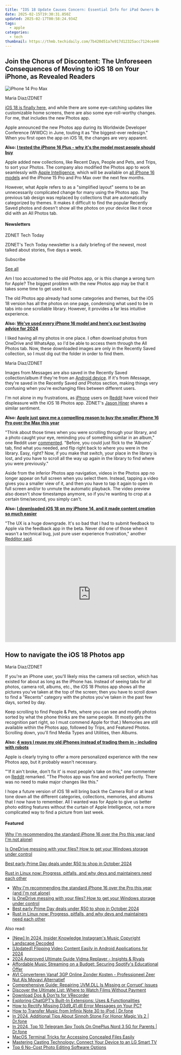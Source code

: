 ```yaml
---
title: "IOS 18 Update Causes Concern: Essential Info for iPad Owners Before Installation"
date: 2025-02-15T19:30:31.850Z
updated: 2025-02-17T00:58:24.934Z
tags:
  - apple
categories:
  - tech
thumbnail: https://thmb.techidaily.com/7b420d51a7e917d12325acc7124ce448649fcdb3a71e7a06fbd4b66d64319f0c.jpg
---
```


## Join the Chorus of Discontent: The Unforeseen Consequences of Moving to iOS 18 on Your iPhone, as Revealed  Readers

![iPhone 14 Pro Max](https://www.zdnet.com/a/img/resize/fdd4d198c81008ca787cad3e369168a3bb7d9b19/2024/09/17/14454a98-f7e5-4d5e-ada7-08bd016aeacf/2.jpg?auto=webp&width=1280)

Maria Diaz/ZDNET

[iOS 18 is finally here](https://www.zdnet.com/article/ios-18-is-officially-available-for-iphone-heres-how-to-download-it-and-which-models-support-it/), and while there are some eye-catching updates like customizable home screens, there are also some eye-roll-worthy changes. For me, that includes the new Photos app.

Apple announced the new Photos app during its Worldwide Developer Conference (WWDC) in June, touting it as "the biggest-ever redesign." When you first open the app on iOS 18, the changes are very apparent. 

**Also: [I tested the iPhone 16 Plus - why it's the model most people should buy](https://www.zdnet.com/article/iphone-16-plus-review/)**

Apple added new collections, like Recent Days, People and Pets, and Trips, to sort your Photos. The company also modified the Photos app to work seamlessly with [Apple Intelligence](https://www.zdnet.com/article/what-is-apple-intelligence-everything-to-know-about-ai-features-coming-to-iphones-macs-and-ipads/), which will be available on [all iPhone 16 models](https://www.zdnet.com/article/every-iphone-16-model-compared-should-you-buy-the-standard-plus-pro-or-max/) and the iPhone 15 Pro and Pro Max over the next few months.

However, what Apple refers to as a "simplified layout" seems to be an unnecessarily complicated change for many using the Photos app. The previous tab design was replaced by collections that are automatically categorized by themes. It makes it difficult to find the popular Recently Saved photos and doesn't show all the photos on your device like it once did with an All Photos tab. 

#### Newsletters

ZDNET Tech Today

ZDNET's Tech Today newsletter is a daily briefing of the newest, most talked about stories, five days a week.

 Subscribe

[See all](https://www.zdnet.com/newsletters/)

Am I too accustomed to the old Photos app, or is this change a wrong turn for Apple? The biggest problem with the new Photos app may be that it takes some time to get used to it. 

The old Photos app already had some categories and themes, but the iOS 18 version has all the photos on one page, condensing what used to be in tabs into one scrollable library. However, it provides a far less intuitive experience.

**Also: [We've used every iPhone 16 model and here's our best buying advice for 2024](https://www.zdnet.com/article/iphone-16-pro-max-buying-advice-2024/)**

I liked having all my photos in one place. I often download photos from OneDrive and WhatsApp, so I'd be able to access them through the All Photos tab. Now, these downloaded images are only in the Recently Saved collection, so I must dig out the folder in order to find them.

Maria Diaz/ZDNET

Images from Messages are also saved in the Recently Saved collection/album if they're from an [Android device](https://www.zdnet.com/article/best-android-phone/). If it's from iMessage, they're saved in the Recently Saved _and_ Photos section, making things very confusing when you're exchanging files between different users.

I'm not alone in my frustrations, as [iPhone](https://www.zdnet.com/article/best-iphone/) users on [Reddit](https://www.reddit.com/r/ios/comments/1dd4y2z/ios%5F18%5Fphotos%5Fapp%5Fredesign%5Fis%5Fquite%5Fbad/) have voiced their displeasure with the iOS 18 Photos app. ZDNET's [Jason Hiner](https://www.zdnet.com/meet-the-team/jason-hiner/) shares a similar sentiment.

**Also: [Apple just gave me a compelling reason to buy the smaller iPhone 16 Pro over the Max this year](https://www.zdnet.com/article/apple-just-gave-me-a-compelling-reason-to-buy-the-smaller-iphone-16-pro-over-the-max-this-year/)**

"Think about those times when you were scrolling through your library, and a photo caught your eye, reminding you of something similar in an album," one Reddit user [commented](https://www.reddit.com/r/ios/comments/1fifzbr/the%5Fworst%5Fchange%5Fin%5Fios%5F18%5Felimination%5Fof/). "Before, you could just flick to the 'Albums' tab, find what you needed, and flip right back to where you were in the library. Easy, right? Now, if you make that switch, your place in the library is lost, and you have to scroll all the way up again in the library to find where you were previously."

Aside from the inferior Photos app navigation, videos in the Photos app no longer appear on full screen when you select them. Instead, tapping a video gives you a smaller view of it, and then you have to tap it again to open in full screen and/or to unmute the automatic playback. The video preview also doesn't show timestamps anymore, so if you're wanting to crop at a certain time/second, you simply can't.

**Also: [I downloaded iOS 18 on my iPhone 14, and it made content creation so much easier](https://www.zdnet.com/article/i-downloaded-ios-18-on-my-iphone-14-and-it-made-content-creation-so-much-easier/)**

"The UX is a huge downgrade. It's so bad that I had to submit feedback to Apple via the feedback app in the beta. Never did one of those when it wasn't a technical bug, just pure user experience frustration," another [Redditor said](https://www.reddit.com/r/apple/comments/1e2jtq5/comment/ld1wsjg/?utm%5Fsource=share&utm%5Fmedium=web3x&utm%5Fname=web3xcss&utm%5Fterm=1&utm%5Fcontent=share%5Fbutton).

<!-- affiliate ads begin -->
<iframe width="560" height="315" src="https://www.youtube.com/embed/GFHH14XlFCk?si=2HcjQbDx5eG0ZQAt" title="YouTube video player" frameborder="0" allow="accelerometer; autoplay; clipboard-write; encrypted-media; gyroscope; picture-in-picture; web-share" referrerpolicy="strict-origin-when-cross-origin" allowfullscreen></iframe>
<!-- affiliate ads end -->

## How to navigate the iOS 18 Photos app

Maria Diaz/ZDNET

If you're an iPhone user, you'll likely miss the camera roll section, which has existed for about as long as the iPhone has. Instead of seeing tabs for all photos, camera roll, albums, etc., the iOS 18 Photos app shows all the pictures you've taken at the top of the screen; then you have to scroll down to find a "Recents" category with the photos you've taken in the past few days, sorted by day. 

Keep scrolling to find People & Pets, where you can see and modify photos sorted by what the phone thinks are the same people. (It mostly gets the recognition part right, so I must commend Apple for that.) Memories are still available within the Photos app, followed by Trips, and Featured Photos. Scrolling down, you'll find Media Types and Utilities, then Albums. 

**Also: [4 ways I reuse my old iPhones instead of trading them in - including with robots](https://www.zdnet.com/article/4-ways-i-reuse-my-old-iphones-instead-of-trading-them-in-including-with-robots/)**

Apple is clearly trying to offer a more personalized experience with the new Photos app, but it probably wasn't necessary.

"'If it ain't broke, don't fix it' is most people's take on this," one commenter on [Reddit](https://www.reddit.com/r/ios/comments/1fiv1l7/comment/lnjtyv7/?utm%5Fsource=share&utm%5Fmedium=web3x&utm%5Fname=web3xcss&utm%5Fterm=1&utm%5Fcontent=share%5Fbutton) remarked. "The Photos app was fine and worked perfectly. There was no need to make major changes like this."

I hope a future version of iOS 18 will bring back the Camera Roll or at least tone down all the different categories, collections, memories, and albums that I now have to remember. All I wanted was for Apple to give us better photo editing features without the curtain of Apple Intelligence, not a more complicated way to find a picture from last week.

#### Featured

[Why I'm recommending the standard iPhone 16 over the Pro this year (and I'm not alone)](https://www.zdnet.com/article/why-im-recommending-the-standard-iphone-16-over-the-pro-this-year-and-im-not-alone/ "Why I'm recommending the standard iPhone 16 over the Pro this year (and I'm not alone)")

[Is OneDrive messing with your files? How to get your Windows storage under control](https://www.zdnet.com/article/is-onedrive-messing-with-your-files-how-to-get-your-windows-storage-under-control/ "Is OneDrive messing with your files? How to get your Windows storage under control")

[Best early Prime Day deals under $50 to shop in October 2024](https://www.zdnet.com/article/best-early-prime-day-deals-under-50/ "Best early Prime Day deals under $50 to shop in October 2024")

[Rust in Linux now: Progress, pitfalls, and why devs and maintainers need each other](https://www.zdnet.com/article/rust-in-linux-now-progress-pitfalls-and-why-devs-and-maintainers-need-each-other/ "Rust in Linux now: Progress, pitfalls, and why devs and maintainers need each other")

* [Why I'm recommending the standard iPhone 16 over the Pro this year (and I'm not alone)](https://www.zdnet.com/article/why-im-recommending-the-standard-iphone-16-over-the-pro-this-year-and-im-not-alone/ "Why I'm recommending the standard iPhone 16 over the Pro this year (and I'm not alone)")
* [Is OneDrive messing with your files? How to get your Windows storage under control](https://www.zdnet.com/article/is-onedrive-messing-with-your-files-how-to-get-your-windows-storage-under-control/ "Is OneDrive messing with your files? How to get your Windows storage under control")
* [Best early Prime Day deals under $50 to shop in October 2024](https://www.zdnet.com/article/best-early-prime-day-deals-under-50/ "Best early Prime Day deals under $50 to shop in October 2024")
* [Rust in Linux now: Progress, pitfalls, and why devs and maintainers need each other](https://www.zdnet.com/article/rust-in-linux-now-progress-pitfalls-and-why-devs-and-maintainers-need-each-other/ "Rust in Linux now: Progress, pitfalls, and why devs and maintainers need each other")

<ins class="adsbygoogle"
     style="display:block"
     data-ad-format="autorelaxed"
     data-ad-client="ca-pub-7571918770474297"
     data-ad-slot="1223367746"></ins>

<ins class="adsbygoogle"
     style="display:block"
     data-ad-client="ca-pub-7571918770474297"
     data-ad-slot="8358498916"
     data-ad-format="auto"
     data-full-width-responsive="true"></ins>

<span class="atpl-alsoreadstyle">Also read:</span>
<div><ul>
<li><a href="https://instagram-videos.techidaily.com/new-in-2024-insider-knowledge-instagrams-music-copyright-landscape-decoded/"><u>[New] In 2024, Insider Knowledge Instagram's Music Copyright Landscape Decoded</u></a></li>
<li><a href="https://fox-links.techidaily.com/updated-flipping-video-content-easily-in-android-applications-for-2024/"><u>[Updated] Flipping Video Content Easily in Android Applications for 2024</u></a></li>
<li><a href="https://screen-capture.techidaily.com/2024-approved-ultimate-guide-vidma-replayer-insights-and-rivals/"><u>2024 Approved Ultimate Guide Vidma Replayer - Insights & Rivals</u></a></li>
<li><a href="https://techtrends.techidaily.com/affordable-music-streaming-on-a-budget-securing-spotifys-educational-offer/"><u>Affordable Music Streaming on a Budget: Securing Spotify's Educational Offer</u></a></li>
<li><a href="https://blog-min.techidaily.com/avi-converteren-vanaf-3gp-online-zonder-kosten-professioneel-zeer-nut-als-movavi-alternatief/"><u>AVI Converteren Vanaf 3GP Online Zonder Kosten - Professioneel Zeer Nut Als Movavi Alternatief</u></a></li>
<li><a href="https://techtrends.techidaily.com/comprehensive-guide-repairing-jvmdll-is-missing-or-corrupt-issues/"><u>Comprehensive Guide: Repairing 'JVM.DLL Is Missing or Corrupt' Issues</u></a></li>
<li><a href="https://techtrends.techidaily.com/discover-the-ultimate-list-where-to-watch-films-without-payment/"><u>Discover the Ultimate List: Where to Watch Films Without Payment</u></a></li>
<li><a href="https://video-capture.techidaily.com/download-dos-and-donts-for-vrecorder/"><u>Download Dos & Don’ts for VRecorder</u></a></li>
<li><a href="https://tech-haven.techidaily.com/exploring-chatgpts-built-in-extensions-uses-and-functionalities/"><u>Exploring ChatGPT's Built-In Extensions: Uses & Functionalities</u></a></li>
<li><a href="https://techtrends.techidaily.com/how-to-rectify-missing-d3d941dll-error-messages-on-your-pc/"><u>How to Rectify Missing D3d9_41.dll Error Messages on Your PC?</u></a></li>
<li><a href="https://android-transfer.techidaily.com/how-to-transfer-music-from-infinix-note-30-to-ipod-drfone-by-drfone-transfer-from-android-transfer-from-android/"><u>How to Transfer Music from Infinix Note 30 to iPod | Dr.fone</u></a></li>
<li><a href="https://pokemon-go-android.techidaily.com/in-2024-additional-tips-about-sinnoh-stone-for-honor-magic-vs-2-drfone-by-drfone-virtual-android/"><u>In 2024, Additional Tips About Sinnoh Stone For Honor Magic Vs 2 | Dr.fone</u></a></li>
<li><a href="https://android-location-track.techidaily.com/in-2024-top-10-telegram-spy-tools-on-oneplus-nord-3-5g-for-parents-drfone-by-drfone-virtual-android/"><u>In 2024, Top 10 Telegram Spy Tools On OnePlus Nord 3 5G for Parents | Dr.fone</u></a></li>
<li><a href="https://techtrends.techidaily.com/macos-terminal-tricks-for-accessing-concealed-files-easily/"><u>MacOS Terminal Tricks for Accessing Concealed Files Easily</u></a></li>
<li><a href="https://techtrends.techidaily.com/mastering-casting-technology-connect-your-device-to-an-lg-smart-tv/"><u>Mastering Casting Technology: Connect Your Device to an LG Smart TV</u></a></li>
<li><a href="https://techtrends.techidaily.com/top-6-no-cost-photo-editing-software-options/"><u>Top 6 No-Cost Photo Editing Software Options</u></a></li>
</ul></div>

